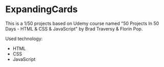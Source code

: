 # ExpandingCards

This is a 1/50 projects based on Udemy course named "50 Projects In 50 Days - HTML & CSS & JavaScript" by Brad Traversy & Florin Pop.

Used technology:
* HTML
* CSS
* JavaScript
